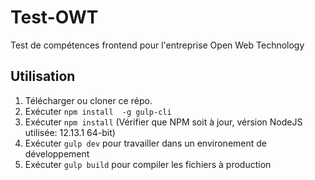 # Test-OWT
Test de compétences frontend pour l'entreprise Open Web Technology


## Utilisation 
1. Télécharger ou cloner ce répo.
2. Exécuter `npm install  -g gulp-cli`
3. Exécuter `npm install` (Vérifier que NPM soit à jour, vérsion NodeJS utilisée: 12.13.1 64-bit)
4. Exécuter `gulp dev` pour travailler dans un environement de développement
5. Exécuter `gulp build` pour compiler les fichiers à production

